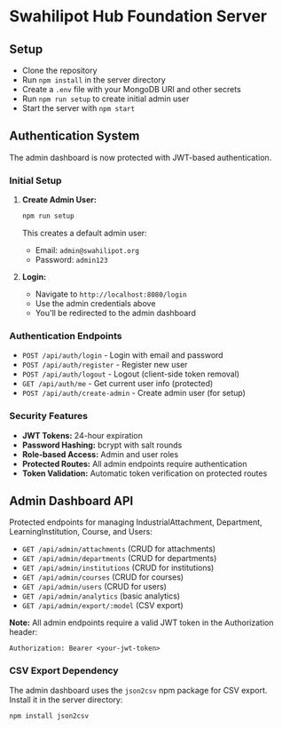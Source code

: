 
# Swahilipot Hub Foundation Server

## Setup

- Clone the repository
- Run `npm install` in the server directory
- Create a `.env` file with your MongoDB URI and other secrets
- Run `npm run setup` to create initial admin user
- Start the server with `npm start`

## Authentication System

The admin dashboard is now protected with JWT-based authentication.

### Initial Setup

1. **Create Admin User:**
   ```bash
   npm run setup
   ```
   This creates a default admin user:
   - Email: `admin@swahilipot.org`
   - Password: `admin123`

2. **Login:**
   - Navigate to `http://localhost:8080/login`
   - Use the admin credentials above
   - You'll be redirected to the admin dashboard

### Authentication Endpoints

- `POST /api/auth/login` - Login with email and password
- `POST /api/auth/register` - Register new user
- `POST /api/auth/logout` - Logout (client-side token removal)
- `GET /api/auth/me` - Get current user info (protected)
- `POST /api/auth/create-admin` - Create admin user (for setup)

### Security Features

- **JWT Tokens:** 24-hour expiration
- **Password Hashing:** bcrypt with salt rounds
- **Role-based Access:** Admin and user roles
- **Protected Routes:** All admin endpoints require authentication
- **Token Validation:** Automatic token verification on protected routes

## Admin Dashboard API

Protected endpoints for managing IndustrialAttachment, Department, LearningInstitution, Course, and Users:

- `GET /api/admin/attachments` (CRUD for attachments)
- `GET /api/admin/departments` (CRUD for departments)
- `GET /api/admin/institutions` (CRUD for institutions)
- `GET /api/admin/courses` (CRUD for courses)
- `GET /api/admin/users` (CRUD for users)
- `GET /api/admin/analytics` (basic analytics)
- `GET /api/admin/export/:model` (CSV export)

**Note:** All admin endpoints require a valid JWT token in the Authorization header:
```
Authorization: Bearer <your-jwt-token>
```

### CSV Export Dependency

The admin dashboard uses the `json2csv` npm package for CSV export. Install it in the server directory:

```bash
npm install json2csv
```


